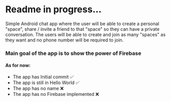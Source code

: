 # Readme in progress...

Simple Android chat app where the user will be able to create a personal "space", share / invite a friend to that "space"
so they can have a private conversation. The users will be able to create and join as many "spaces" as they want and no phone
number will be required to join. 

### Main goal of the app is to show the power of Firebase

#### As for now:
- The app has Initial commit :white_check_mark:
- The app is still in Hello World :white_check_mark:
- The app has no name :x:
- The app has no Firebase implemented :x:
